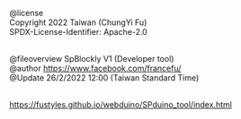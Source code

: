 @license<br>
Copyright 2022 Taiwan (ChungYi Fu)<br>
SPDX-License-Identifier: Apache-2.0<br><br>

@fileoverview SpBlockly V1 (Developer tool)<br>
@author https://www.facebook.com/francefu/<br>
@Update 26/2/2022 12:00 (Taiwan Standard Time)<br><br>

https://fustyles.github.io/webduino/SPduino_tool/index.html
